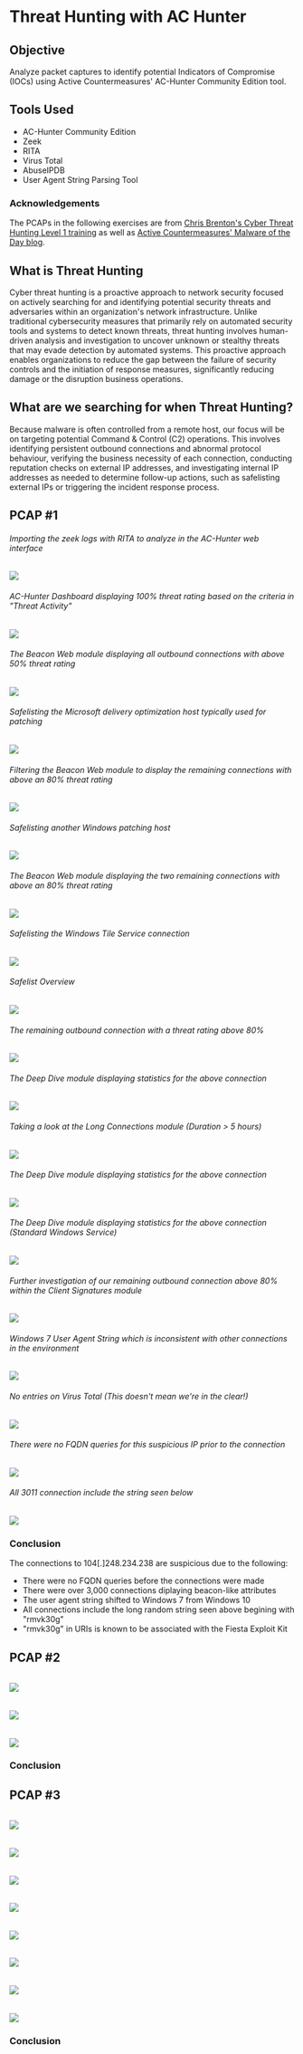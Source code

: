 # Threat Hunting with AC Hunter

## Objective
Analyze packet captures to identify potential Indicators of Compromise (IOCs) using Active Countermeasures' AC-Hunter Community Edition tool.

## Tools Used
- AC-Hunter Community Edition
- Zeek
- RITA
- Virus Total
- AbuseIPDB
- User Agent String Parsing Tool

### Acknowledgements
The PCAPs in the following exercises are from [Chris Brenton's Cyber Threat Hunting Level 1 training](https://www.activecountermeasures.com/hunt-training/) as well as [Active Countermeasures' Malware of the Day blog](https://www.activecountermeasures.com/category/malware-of-the-day/).

## What is Threat Hunting
Cyber threat hunting is a proactive approach to network security focused on actively searching for and identifying potential security threats and adversaries within an organization's network infrastructure. Unlike traditional cybersecurity measures that primarily rely on automated security tools and systems to detect known threats, threat hunting involves human-driven analysis and investigation to uncover unknown or stealthy threats that may evade detection by automated systems. This proactive approach enables organizations to reduce the gap between the failure of security controls and the initiation of response measures, significantly reducing damage or the disruption business operations.

## What are we searching for when Threat Hunting?
Because malware is often controlled from a remote host, our focus will be on targeting potential Command & Control (C2) operations. This involves identifying persistent outbound connections and abnormal protocol behaviour, verifying the business necessity of each connection, conducting reputation checks on external IP addresses, and investigating internal IP addresses as needed to determine follow-up actions, such as safelisting external IPs or triggering the incident response process.

## PCAP #1
###### Importing the zeek logs with RITA to analyze in the AC-Hunter web interface
![](img/rita.png) <br>
###### AC-Hunter Dashboard displaying 100% threat rating based on the criteria in "Threat Activity"
![](img/ac2.png) <br>
###### The Beacon Web module displaying all outbound connections with above 50% threat rating
![](img/ac3.png) <br>
###### Safelisting the Microsoft delivery optimization host typically used for patching
![](img/safe1.png) <br>
###### Filtering the Beacon Web module to display the remaining connections with above an 80% threat rating
![](img/ac4.png) <br>
###### Safelisting another Windows patching host
![](img/safe2.png) <br>
###### The Beacon Web module displaying the two remaining connections with above an 80% threat rating
![](img/ac5.png) <br>
###### Safelisting the Windows Tile Service connection
![](img/safe3.png) <br>
###### Safelist Overview
![](img/safe4.png) <br>
###### The remaining outbound connection with a threat rating above 80%
![](img/ac6.png) <br>
###### The Deep Dive module displaying statistics for the above connection
![](img/ac7.png) <br>
###### Taking a look at the Long Connections module (Duration > 5 hours)
![](img/ac8.png) <br>
###### The Deep Dive module displaying statistics for the above connection
![](img/ac9.png) <br>
###### The Deep Dive module displaying statistics for the above connection (Standard Windows Service)
![](img/ac10.png) <br>
###### Further investigation of our remaining outbound connection above 80% within the Client Signatures module
![](img/acua.png) <br>
###### Windows 7 User Agent String which is inconsistent with other connections in the environment
![](img/ua1.png) <br>
###### No entries on Virus Total (This doesn't mean we're in the clear!)
![](img/vt1.png) <br>
###### There were no FQDN queries for this suspicious IP prior to the connection
![](img/zeek.png) <br>
###### All 3011 connection include the string seen below
![](img/zeek2.png) <br>

### Conclusion
The connections to 104[.]248.234.238 are suspicious due to the following:
- There were no FQDN queries before the connections were made
- There were over 3,000 connections diplaying beacon-like attributes
- The user agent string shifted to Windows 7 from Windows 10
- All connections include the long random string seen above begining with "rmvk30g"
- "rmvk30g" in URIs is known to be associated with the Fiesta Exploit Kit 
## PCAP #2
######
![](img/ac12.png) <br>
######
![](img/dns.png) <br>
######
![](img/dns2.png) <br>
### Conclusion

## PCAP #3
######
![](img/ac11.png) <br>
######
![](img/ac13.png) <br>
######
![](img/ac14.png) <br>
######
![](img/ac15.png) <br>
######
![](img/safe5.png) <br>
######
![](img/ua2.png) <br>
######
![](img/vt2.png) <br>
######
![](img/ac_cobalt.png) <br>
### Conclusion
